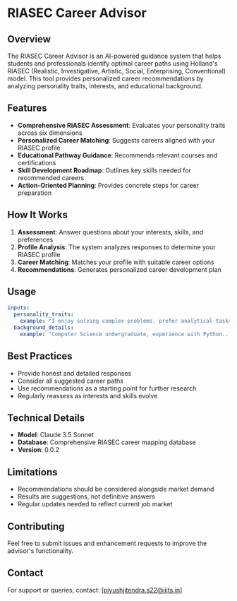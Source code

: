 # RIASEC Career Advisor

## Overview
The RIASEC Career Advisor is an AI-powered guidance system that helps students and professionals identify optimal career paths using Holland's RIASEC (Realistic, Investigative, Artistic, Social, Enterprising, Conventional) model. This tool provides personalized career recommendations by analyzing personality traits, interests, and educational background.

## Features
- **Comprehensive RIASEC Assessment**: Evaluates your personality traits across six dimensions
- **Personalized Career Matching**: Suggests careers aligned with your RIASEC profile
- **Educational Pathway Guidance**: Recommends relevant courses and certifications
- **Skill Development Roadmap**: Outlines key skills needed for recommended careers
- **Action-Oriented Planning**: Provides concrete steps for career preparation

## How It Works
1. **Assessment**: Answer questions about your interests, skills, and preferences
2. **Profile Analysis**: The system analyzes responses to determine your RIASEC profile
3. **Career Matching**: Matches your profile with suitable career options
4. **Recommendations**: Generates personalized career development plan

## Usage
```yaml
inputs:
  personality_traits:
    example: "I enjoy solving complex problems, prefer analytical tasks..."
  background_details:
    example: "Computer Science undergraduate, experience with Python..."
```

## Best Practices
- Provide honest and detailed responses
- Consider all suggested career paths
- Use recommendations as a starting point for further research
- Regularly reassess as interests and skills evolve

## Technical Details
- **Model**: Claude 3.5 Sonnet
- **Database**: Comprehensive RIASEC career mapping database
- **Version**: 0.0.2

## Limitations
- Recommendations should be considered alongside market demand
- Results are suggestions, not definitive answers
- Regular updates needed to reflect current job market

## Contributing
Feel free to submit issues and enhancement requests to improve the advisor's functionality.

## Contact
For support or queries, contact: [piyushjitendra.s22@iiits.in]
